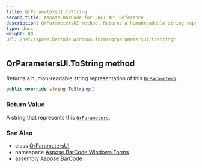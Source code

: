 ```yaml
---
title: QrParametersUI.ToString
second_title: Aspose.BarCode for .NET API Reference
description: QrParametersUI method. Returns a humanreadable string representation of this QrParameters
type: docs
weight: 80
url: /net/aspose.barcode.windows.forms/qrparametersui/tostring/
---
```

## QrParametersUI.ToString method

Returns a human-readable string representation of this [`QrParameters`](../../../aspose.barcode.generation/qrparameters/).

```csharp
public override string ToString()
```

### Return Value

A string that represents this [`QrParameters`](../../../aspose.barcode.generation/qrparameters/).

### See Also

* class [QrParametersUI](../)
* namespace [Aspose.BarCode.Windows.Forms](../../../aspose.barcode.windows.forms/)
* assembly [Aspose.BarCode](../../../)


